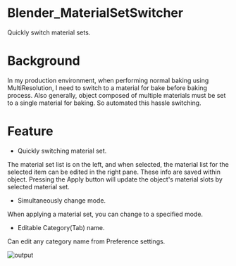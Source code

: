 # Blender_MaterialSetSwitcher
Quickly switch material sets.

# Background
In my production environment, when performing normal baking using MultiResolution, I need to switch to a material for bake before baking process.
Also generally, object composed of multiple materials must be set to a single material for baking. So automated this hassle switching.

# Feature

- Quickly switching material set.

The material set list is on the left, and when selected, the material list for the selected item can be edited in the right pane.
These info are saved within object. Pressing the Apply button will update the object's material slots by selected material set.

- Simultaneously change mode.
  
When applying a material set, you can change to a specified mode.

- Editable Category(Tab) name.
  
Can edit any category name from Preference settings.

![output](https://github.com/emptybraces/Blender_MaterialSetSwitcher/assets/1441835/59c88e8b-6ac0-4765-9ec5-7c1156bd4355)
